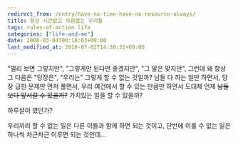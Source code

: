 ```yaml
---
redirect_from: /entry/have-no-time-have-no-resource-always/
title: 항상 시간없고 자원없는 우리들
tags: rules-of-action life
categories: ["life-and-me"]
date: 2008-03-04T00:18:03+09:00
last_modified_at: 2010-07-02T14:30:31+09:00
---
```

"멀리 보면 그렇지만", "그렇게만 된다면 좋겠지만", "그 말은 맞지만",
그런데 왜 항상 그 다음은 "당장은", "우리는" 그렇게 할 수 없는 것일까?
남들 다 하는 일만 하면서, 당장 급한 문제만 먼저 풀면서, 우리 여건에서
할 수 있는 만큼만 하면서 도대체 언제 <s>남들보다 앞서갈 수 있을까?</s>
가치있는 일을 할 수 있을까?

하루살이 였던가?

우리끼리 할 수 없는 일은 다른 이들과 함께 하면 되는 것이고, 단번에
이룰 수 없는 일은 하나씩 차근차근 이루면 되는 것인데...

